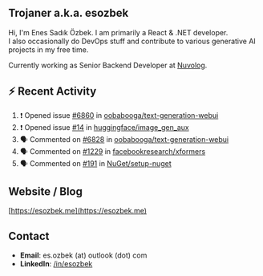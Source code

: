 ##  Trojaner a.k.a. esozbek
Hi, I'm Enes Sadık Özbek. I am primarily a React & .NET developer.  
I also occasionally do DevOps stuff and contribute to various generative AI projects in my free time.

Currently working as Senior Backend Developer at [Nuvolog](https://nuvolog.com/).

## :zap: Recent Activity

<!--START_SECTION:activity-->
1. ❗ Opened issue [#6860](https://github.com/oobabooga/text-generation-webui/issues/6860) in [oobabooga/text-generation-webui](https://github.com/oobabooga/text-generation-webui)
2. ❗ Opened issue [#14](https://github.com/huggingface/image_gen_aux/issues/14) in [huggingface/image_gen_aux](https://github.com/huggingface/image_gen_aux)
3. 🗣 Commented on [#6828](https://github.com/oobabooga/text-generation-webui/issues/6828#issuecomment-2783978548) in [oobabooga/text-generation-webui](https://github.com/oobabooga/text-generation-webui)
4. 🗣 Commented on [#1229](https://github.com/facebookresearch/xformers/issues/1229#issuecomment-2726070607) in [facebookresearch/xformers](https://github.com/facebookresearch/xformers)
5. 🗣 Commented on [#191](https://github.com/NuGet/setup-nuget/issues/191#issuecomment-2710862424) in [NuGet/setup-nuget](https://github.com/NuGet/setup-nuget)
<!--END_SECTION:activity-->

## Website / Blog
[https://esozbek.me](https://esozbek.me)

## Contact
- **Email**: es.ozbek (at) outlook (dot) com
- **LinkedIn**: [/in/esozbek](https://linkedin.com/in/esozbek)
